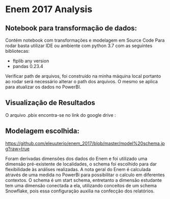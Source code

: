 # Enem 2017 Analysis
## Notebook para transformação de dados:
Contém notebook com transformações e modelagem em Source Code
Para rodar basta utilizar IDE ou ambiente com python 3.7 com as seguintes bibliotecas:
* ftplib any version
* pandas 0.23.4

Verificar path de arquivos, foi construído na minha máquina local portanto ao rodar será necessário alterar o path dos arquivos.
O mesmo se aplica para atualizar os dados no PowerBI.

## Visualização de Resultados

O arquivo .pbix encontra-se no link do google drive : 

## Modelagem escolhida:

https://github.com/eleuuterio/enem_2017/blob/master/model%20schema.jpg?raw=true


Foram derivadas dimensões dos dados do Enem e foi utilizado uma dimensão pré-existente de localidades, o schema foi escolhido para dar flexibilidade às análises realizadas.
A nota geral do Enem é calculada através de uma medida no PowerBi para possibilitar o calculo em diferentes contextos.
O schema é um start schema, entretanto a dimensão estudante tem uma dimensão conectada a ela, utilizando conceitos de um schema Snowflake, pois essa configuração auxilia na confecção dos relatórios.
